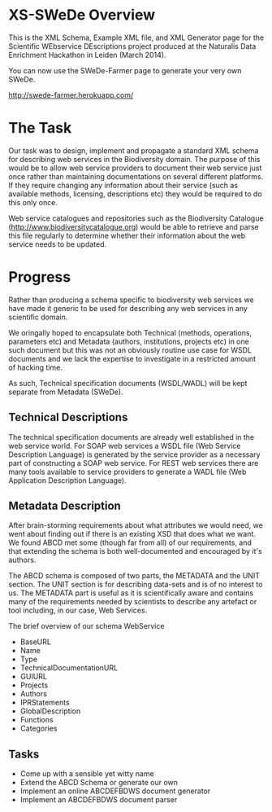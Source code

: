  XS-SWeDe Overview
================
This is the XML Schema, Example XML file, and XML Generator page for the Scientific WEbservice DEscriptions project produced at the Naturalis Data Enrichment Hackathon in Leiden (March 2014).

You can now use the SWeDe-Farmer page to generate your very own SWeDe.

http://swede-farmer.herokuapp.com/

 The Task
=======
Our task was to design, implement and propagate a standard XML schema for describing web services in the Biodiversity domain. 
The purpose of this would be to allow web service providers to document their web service just once rather than maintaining documentations on several different platforms. If they require changing any information about their service (such as available methods, licensing, descriptions etc) they would be required to do this only once.

Web service catalogues and repositories such as the Biodiversity Catalogue (http://www.biodiversitycatalogue.org) would be able to retrieve and parse this file regularly to determine whether their information about the web service needs to be updated.

Progress
========
Rather than producing a schema specific to biodiversity web services we have made it generic to be used for describing any web services in any scientific domain.


We oringally hoped to encapsulate both Technical (methods, operations, parameters etc) and Metadata (authors, institutions, projects etc) in one such document but this was not an obviously routine use case for WSDL documents and we lack the expertise to investigate in a restricted amount of hacking time.

As such, Technical specification documents (WSDL/WADL) will be kept separate from Metadata (SWeDe).

Technical Descriptions
-----------
The technical specification documents are already well established in the web service world. 
For SOAP web services a WSDL file (Web Service Description Language) is generated by the service provider as a necessary part of constructing a SOAP web service. 
For REST web services there are many tools available to service providers to generate a WADL file (Web Application Description Language).

Metadata Description
--------------
After brain-storming requirements about what attributes we would need, we went about finding out if there is an existing XSD that does what we want. We found ABCD met some (though far from all) of our requirements, and that extending the schema is both well-documented and encouraged by it's authors.   

The ABCD schema is composed of two parts, the METADATA and the UNIT section. 
The UNIT section is for describing data-sets and is of no interest to us.
The METADATA part is useful as it is scientifically aware and contains many of the requirements needed by scientists to describe any artefact or tool including, in our case, Web Services.

The brief overview of our schema
WebService
- BaseURL
- Name
- Type
- TechnicalDocumentationURL
- GUIURL
- Projects
- Authors
- IPRStatements
- GlobalDescription
- Functions
- Categories

Tasks
----------
* Come up with a sensible yet witty name
* Extend the ABCD Schema or generate our own
* Implement an online ABCDEFBDWS document generator
* Implement an ABCDEFBDWS document parser

